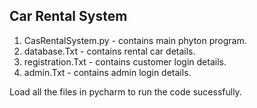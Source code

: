 ## Car Rental System

1. CasRentalSystem.py - contains main phyton program.
2. database.Txt - contains rental car details.
3. registration.Txt - contains customer login details.
4. admin.Txt - contains admin login details.

Load all the files in pycharm to run the code sucessfully.
